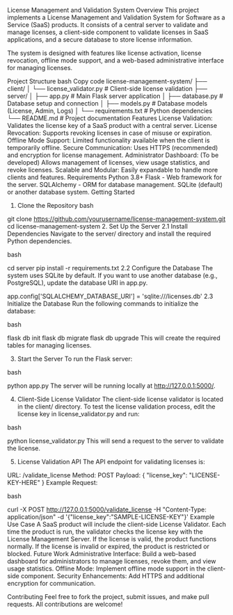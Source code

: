 License Management and Validation System
Overview
This project implements a License Management and Validation System for Software as a Service (SaaS) products. It consists of a central server to validate and manage licenses, a client-side component to validate licenses in SaaS applications, and a secure database to store license information.

The system is designed with features like license activation, license revocation, offline mode support, and a web-based administrative interface for managing licenses.

Project Structure
bash
Copy code
license-management-system/
├── client/
│   └── license_validator.py    # Client-side license validation
├── server/
│   ├── app.py                  # Main Flask server application
│   ├── database.py             # Database setup and connection
│   ├── models.py               # Database models (License, Admin, Logs)
│   └── requirements.txt        # Python dependencies
└── README.md                   # Project documentation
Features
License Validation: Validates the license key of a SaaS product with a central server.
License Revocation: Supports revoking licenses in case of misuse or expiration.
Offline Mode Support: Limited functionality available when the client is temporarily offline.
Secure Communication: Uses HTTPS (recommended) and encryption for license management.
Administrator Dashboard: (To be developed) Allows management of licenses, view usage statistics, and revoke licenses.
Scalable and Modular: Easily expandable to handle more clients and features.
Requirements
Python 3.8+
Flask - Web framework for the server.
SQLAlchemy - ORM for database management.
SQLite (default) or another database system.
Getting Started
1. Clone the Repository
bash

git clone https://github.com/yourusername/license-management-system.git
cd license-management-system
2. Set Up the Server
2.1 Install Dependencies
Navigate to the server/ directory and install the required Python dependencies.

bash

cd server
pip install -r requirements.txt
2.2 Configure the Database
The system uses SQLite by default. If you want to use another database (e.g., PostgreSQL), update the database URI in app.py.


app.config['SQLALCHEMY_DATABASE_URI'] = 'sqlite:///licenses.db'
2.3 Initialize the Database
Run the following commands to initialize the database:

bash

flask db init
flask db migrate
flask db upgrade
This will create the required tables for managing licenses.

3. Start the Server
To run the Flask server:

bash

python app.py
The server will be running locally at http://127.0.0.1:5000/.

4. Client-Side License Validator
The client-side license validator is located in the client/ directory. To test the license validation process, edit the license key in license_validator.py and run:

bash

python license_validator.py
This will send a request to the server to validate the license.

5. License Validation API
The API endpoint for validating licenses is:

URL: /validate_license
Method: POST
Payload: { "license_key": "LICENSE-KEY-HERE" }
Example Request:

bash

curl -X POST http://127.0.0.1:5000/validate_license -H "Content-Type: application/json" -d '{"license_key":"SAMPLE-LICENSE-KEY"}'
Example Use Case
A SaaS product will include the client-side License Validator.
Each time the product is run, the validator checks the license key with the License Management Server.
If the license is valid, the product functions normally. If the license is invalid or expired, the product is restricted or blocked.
Future Work
Administrative Interface: Build a web-based dashboard for administrators to manage licenses, revoke them, and view usage statistics.
Offline Mode: Implement offline mode support in the client-side component.
Security Enhancements: Add HTTPS and additional encryption for communication.

Contributing
Feel free to fork the project, submit issues, and make pull requests. All contributions are welcome!

